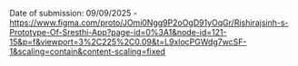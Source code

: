 Date of submission: 09/09/2025 - https://www.figma.com/proto/JOmi0Ngg9P2oOgD91yOqGr/Rishirajsinh-s-Prototype-Of-Sresthi-App?page-id=0%3A1&node-id=121-15&p=f&viewport=3%2C225%2C0.09&t=L9xlocPGWdg7wcSF-1&scaling=contain&content-scaling=fixed

